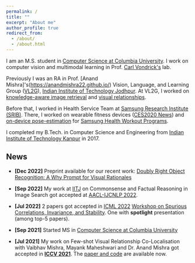 ```yaml
---
permalink: /
title: ""
excerpt: "About me"
author_profile: true
redirect_from: 
  - /about/
  - /about.html
---
```

I am an M.S. student in [Computer Science at Columbia University](https://www.cs.columbia.edu/). I work on computer vision and multimodal learning in Prof. [Carl Vondrick's](http://www.cs.columbia.edu/~vondrick/) lab.

Previously I was an RA in Prof. [Anand Mishra]'s(https://anandmishra22.github.io/) Vision, Language, and Learning Group ([VL2G](https://vl2g.github.io/)), [Indian Institute of Technology Jodhpur](http://iitj.ac.in/). At VL2G, I worked on [knowledge-aware image retrieval](https://vl2g.github.io/projects/cofar/docs/COFAR-AACL2022.pdf) and [visual relationships](https://openaccess.thecvf.com/content/ICCV2021/html/Teotia_Few-Shot_Visual_Relationship_Co-Localization_ICCV_2021_paper.html).

Before that, I worked in Health Service Team at [Samsung Research Institute (SRIB)](https://research.samsung.com/sri-b). There, I worked on wearable fitness devices ([CES2020 News](https://www.technogym.com/int/newsroom/samsung-watch-ces-compatible/)) and [on-device pose-estimation](https://ieeexplore.ieee.org/document/8856547) for [Samsung Health Workout Programs](https://www.samsung.com/global/galaxy/apps/samsung-health/#programs).

I completed my B.Tech. in Computer Science and Engineering from [Indian Institute of Technology Kanpur](https://iitk.ac.in/) in 2017.

## News 
- **[Dec 2022]** Preprint available for our recent work: [Doubly Right Object Recognition: A Why Prompt for Visual Rationales](https://arxiv.org/abs/2212.06202)
- **[Sep 2022]** My work at [IITJ](https://vl2g.github.io/) on Commonsense and Factual Reasoning in Image Search got accepted at [AACL-IJCNLP 2022](https://www.aacl2022.org/).
- **[Jul 2022]** 2 papers got accepted in [ICML 2022](https://icml.cc/Conferences/2022) [Workshop on Spurious Correlations, Invariance, and Stability](https://sites.google.com/view/scis-workshop/home). One with **spotlight** presentation (among top-5 papers).

- **[Sep 2021]** Started MS in [Computer Science at Columbia University](https://www.cs.columbia.edu/)
- **[Jul 2021]** My work on Few-shot Visual Relationship Co-Localisation with Vaibhav Mishra, Mayank Maheshwari and Dr. Anand Mishra got accepted in [**ICCV 2021**](http://iccv2021.thecvf.com/home). The [paper and code](https://vl2g.github.io/projects/vrc/) are available now.

